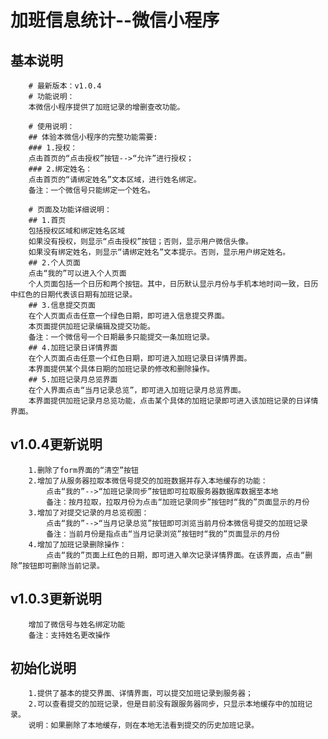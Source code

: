 加班信息统计--微信小程序
===


基本说明
---
		# 最新版本：v1.0.4
		# 功能说明：
		本微信小程序提供了加班记录的增删查改功能。
		
		# 使用说明：
		## 体验本微信小程序的完整功能需要:
		### 1.授权：
		点击首页的“点击授权”按钮-->“允许”进行授权；
		### 2.绑定姓名：
		点击首页的“请绑定姓名”文本区域，进行姓名绑定。
		备注：一个微信号只能绑定一个姓名。
		
		# 页面及功能详细说明：
		## 1.首页
		包括授权区域和绑定姓名区域
		如果没有授权，则显示“点击授权”按钮；否则，显示用户微信头像。
		如果没有绑定姓名，则显示“请绑定姓名”文本提示。否则，显示用户绑定姓名。
		## 2.个人页面
		点击“我的”可以进入个人页面
		个人页面包括一个日历和两个按钮。其中，日历默认显示月份与手机本地时间一致，日历中红色的日期代表该日期有加班记录。
		## 3.信息提交页面
		在个人页面点击任意一个绿色日期，即可进入信息提交界面。
		本页面提供加班记录编辑及提交功能。
		备注：一个微信号一个日期最多只能提交一条加班记录。
		## 4.加班记录日详情界面
		在个人页面点击任意一个红色日期，即可进入加班记录日详情界面。
		本界面提供某个具体日期的加班记录的修改和删除操作。			
		## 5.加班记录月总览界面
		在个人界面点击“当月记录总览”，即可进入加班记录月总览界面。
		本界面提供加班记录月总览功能，点击某个具体的加班记录即可进入该加班记录的日详情界面。


		
v1.0.4更新说明
---
		1.删除了form界面的“清空”按钮
		2.增加了从服务器拉取本微信号提交的加班数据并存入本地缓存的功能：
			点击“我的”-->“加班记录同步”按钮即可拉取服务器数据库数据至本地
			备注：按月拉取，拉取月份为点击“加班记录同步”按钮时“我的”页面显示的月份
		3.增加了对提交记录的月总览视图：
			点击“我的”-->“当月记录总览”按钮即可浏览当前月份本微信号提交的加班记录
			备注：当前月份是指点击“当月记录浏览”按钮时“我的”页面显示的月份
		4.增加了加班记录删除操作：
			点击“我的”页面上红色的日期，即可进入单次记录详情界面。在该界面，点击“删除”按钮即可删除当前记录。
			
		
v1.0.3更新说明
---
		增加了微信号与姓名绑定功能
		备注：支持姓名更改操作		

		
初始化说明
---
		1.提供了基本的提交界面、详情界面，可以提交加班记录到服务器；
		2.可以查看提交的加班记录，但是目前没有跟服务器同步，只显示本地缓存中的加班记录。
		说明：如果删除了本地缓存，则在本地无法看到提交的历史加班记录。





	


